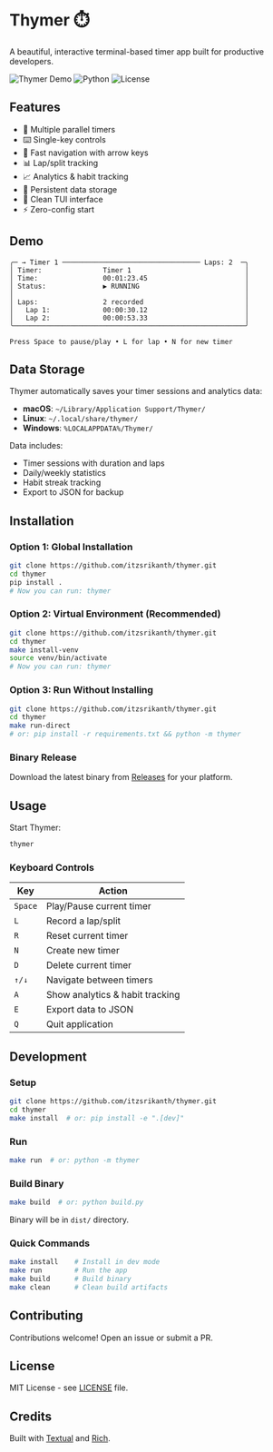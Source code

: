 # Thymer ⏱️

A beautiful, interactive terminal-based timer app built for productive developers.

![Thymer Demo](https://img.shields.io/badge/status-beta-blue)
![Python](https://img.shields.io/badge/python-3.8+-blue.svg)
![License](https://img.shields.io/badge/license-MIT-green.svg)

## Features

- 🎯 Multiple parallel timers
- ⌨️ Single-key controls
- 🚀 Fast navigation with arrow keys
- 📊 Lap/split tracking
- 📈 Analytics & habit tracking
- 💾 Persistent data storage
- 🎨 Clean TUI interface
- ⚡ Zero-config start

## Demo

```
╭─ → Timer 1 ────────────────────────────────── Laps: 2  ─╮
│ Timer:               Timer 1                            │
│ Time:                00:01:23.45                        │
│ Status:              ▶ RUNNING                          │
│                                                         │
│ Laps:                2 recorded                         │
│   Lap 1:             00:00:30.12                        │
│   Lap 2:             00:00:53.33                        │
╰─────────────────────────────────────────────────────────╯

Press Space to pause/play • L for lap • N for new timer
```

## Data Storage

Thymer automatically saves your timer sessions and analytics data:

- **macOS**: `~/Library/Application Support/Thymer/`
- **Linux**: `~/.local/share/thymer/`
- **Windows**: `%LOCALAPPDATA%/Thymer/`

Data includes:
- Timer sessions with duration and laps
- Daily/weekly statistics
- Habit streak tracking
- Export to JSON for backup

## Installation

### Option 1: Global Installation

```bash
git clone https://github.com/itzsrikanth/thymer.git
cd thymer
pip install .
# Now you can run: thymer
```

### Option 2: Virtual Environment (Recommended)

```bash
git clone https://github.com/itzsrikanth/thymer.git
cd thymer
make install-venv
source venv/bin/activate
# Now you can run: thymer
```

### Option 3: Run Without Installing

```bash
git clone https://github.com/itzsrikanth/thymer.git
cd thymer
make run-direct
# or: pip install -r requirements.txt && python -m thymer
```

### Binary Release

Download the latest binary from [Releases](https://github.com/itzsrikanth/thymer/releases) for your platform.

## Usage

Start Thymer:

```bash
thymer
```

### Keyboard Controls

| Key | Action |
|-----|--------|
| `Space` | Play/Pause current timer |
| `L` | Record a lap/split |
| `R` | Reset current timer |
| `N` | Create new timer |
| `D` | Delete current timer |
| `↑/↓` | Navigate between timers |
| `A` | Show analytics & habit tracking |
| `E` | Export data to JSON |
| `Q` | Quit application |

## Development

### Setup

```bash
git clone https://github.com/itzsrikanth/thymer.git
cd thymer
make install  # or: pip install -e ".[dev]"
```

### Run

```bash
make run  # or: python -m thymer
```

### Build Binary

```bash
make build  # or: python build.py
```

Binary will be in `dist/` directory.

### Quick Commands

```bash
make install    # Install in dev mode
make run        # Run the app
make build      # Build binary
make clean      # Clean build artifacts
```

## Contributing

Contributions welcome! Open an issue or submit a PR.

## License

MIT License - see [LICENSE](LICENSE) file.

## Credits

Built with [Textual](https://textual.textualize.io/) and [Rich](https://rich.readthedocs.io/).
